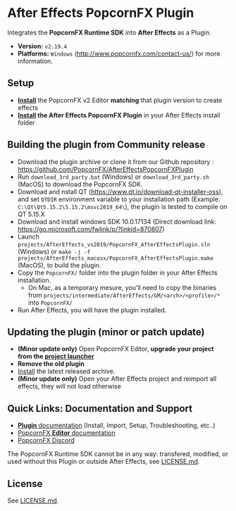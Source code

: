 # After Effects PopcornFX Plugin

Integrates the **PopcornFX Runtime SDK** into **After Effects** as a Plugin.
* **Version:** `v2.19.4`
* **Platforms:** `Windows` (http://www.popcornfx.com/contact-us/) for more information.

## Setup

* **[Install](https://wiki.popcornfx.com/index.php?title=Announcements)** the PopcornFX v2 Editor **matching** that plugin version
  to create effects
* **[Install](https://www.popcornfx.com/docs/popcornfx-v2/plugins/after-effects-plugin/plugin-installation/) the After Effects PopcornFX Plugin** in your After Effects install folder

## Building the plugin from Community release
* Download the plugin archive or clone it from our Github repository : https://github.com/PopcornFX/AfterEffectsPopcornFXPlugin
* Run `download_3rd_party.bat` (Windows) or `download_3rd_party.sh` (MacOS) to download the PopcornFX SDK.
* Download and nstall QT (https://www.qt.io/download-qt-installer-oss), and set `QTDIR` environment variable to your installation path (Example: `C:\Qt\Qt5.15.2\5.15.2\msvc2019_64\`), the plugin is tested to compile on QT 5.15.X
* Download and install windows SDK 10.0.17134 (Direct download link: https://go.microsoft.com/fwlink/p/?linkid=870807)
* Launch `projects/AfterEffects_vs2019/PopcornFX_AfterEffectsPlugin.sln` (Windows) or `make -j -f projects/AfterEffects_macosx/PopcornFX_AfterEffectsPlugin.make` (MacOS), to build the plugin.
* Copy the `PopcornFX/` folder into the plugin folder in your After Effects installation.
  * On Mac, as a temporary mesure, you'll need to copy the binaries from `projects/intermediate/AfterEffects/GM/<arch>/<profile>/*` into `PopcornFX/`
* Run After Effects, you will have the plugin installed.

## Updating the plugin (minor or patch update)

* **(Minor update only)** Open PopcornFX Editor, **upgrade your project from the [project launcher](https://www.popcornfx.com/docs/popcornfx-v2/editor/project-launcher/)**
* **Remove the old plugin**
* [Install](https://www.popcornfx.com/docs/popcornfx-v2/plugins/after-effects-plugin/plugin-installation/) the latest released archive.
* **(Minor update only)** Open your After Effects project and reimport all effects, they will not load otherwise

## Quick Links: Documentation and Support

* [**Plugin** documentation](https://www.popcornfx.com/docs/popcornfx-v2/plugins/after-effects-plugin/) (Install, Import, Setup, Troubleshooting, etc..)
* [PopcornFX **Editor** documentation](https://www.popcornfx.com/docs/popcornfx-v2/)
* [PopcornFX Discord](https://discord.gg/4ka27cVrsf)

The PopcornFX Runtime SDK cannot be in any way: transfered, modified, or used
without this Plugin or outside After Effects, see [LICENSE.md](/LICENSE.md).

## License

See [LICENSE.md](/LICENSE.md).
